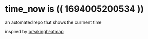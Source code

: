 # time_now is (( 1694005200534 ))

an automated repo that shows the currnent time

inspired by [breakingheatmap](https://github.com/breakingheatmap/breakingheatmap)
